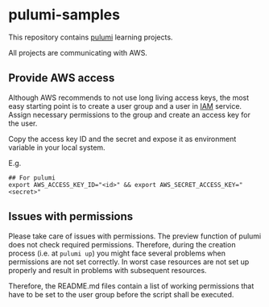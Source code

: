 # pulumi-samples

This repository contains [pulumi](https://www.pulumi.com/) learning projects.

All projects are communicating with AWS.

## Provide AWS access

Although AWS recommends to not use long living access keys, the most easy starting point is to create a user group and a user in [IAM](https://us-east-1.console.aws.amazon.com/iam/home#/home) service.
Assign necessary permissions to the group and create an access key for the user.

Copy the access key ID and the secret and expose it as environment variable in your local system.

E.g.

```shell
## For pulumi
export AWS_ACCESS_KEY_ID="<id>" && export AWS_SECRET_ACCESS_KEY="<secret>"
```

## Issues with permissions

Please take care of issues with permissions. The preview function of pulumi does not check
required permissions. Therefore, during the creation process (i.e. at `pulumi up`) you might 
face several problems when permissions are not set correctly. In worst case resources are not set
up properly and result in problems with subsequent resources.

Therefore, the README.md files contain a list of working permissions that have to be set to the user group
before the script shall be executed.

